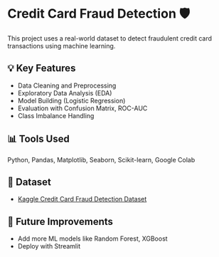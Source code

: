 # Credit Card Fraud Detection 🛡️

This project uses a real-world dataset to detect fraudulent credit card transactions using machine learning.

## 💡 Key Features
- Data Cleaning and Preprocessing
- Exploratory Data Analysis (EDA)
- Model Building (Logistic Regression)
- Evaluation with Confusion Matrix, ROC-AUC
- Class Imbalance Handling

## 📊 Tools Used
Python, Pandas, Matplotlib, Seaborn, Scikit-learn, Google Colab

## 📁 Dataset
- [Kaggle Credit Card Fraud Detection Dataset](https://www.kaggle.com/datasets/mlg-ulb/creditcardfraud)

## 🚀 Future Improvements
- Add more ML models like Random Forest, XGBoost
- Deploy with Streamlit
